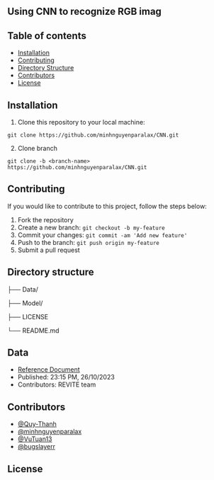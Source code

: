 ## Using CNN to recognize RGB imag

## Table of contents

- [Installation](#Installation)
- [Contributing](#Contributing)
- [Directory Structure](#Directory-structure)
- [Contributors](#Contributors)
- [License](#License)

## Installation

1. Clone this repository to your local machine: 
```
git clone https://github.com/minhnguyenparalax/CNN.git 
```
2. Clone branch 
```
git clone -b <branch-name> https://github.com/minhnguyenparalax/CNN.git
```

## Contributing

If you would like to contribute to this project, follow the steps below:

1. Fork the repository
2. Create a new branch: `git checkout -b my-feature`
3. Commit your changes: `git commit -am 'Add new feature'`
4. Push to the branch: `git push origin my-feature`
5. Submit a pull request


## Directory structure

├── Data/

├── Model/

├── LICENSE

└── README.md

## Data
- [Reference Document](http://lib.uet.vnu.edu.vn/bitstream/123456789/918/1/K20_KTPM_Le_Thi_Thu_Hang_luanvan.pdf)
- Published: 23:15 PM, 26/10/2023
- Contributors: REVITE team

## Contributors

- [@Quy-Thanh](https://github.com/Quy-Thanh)
- [@minhnguyenparalax](https://github.com/minhnguyenparalax) 
- [@VuTuan13](https://github.com/VuTuan13)
- [@bugslayerr](https://github.com/bugslayerr)

## License

